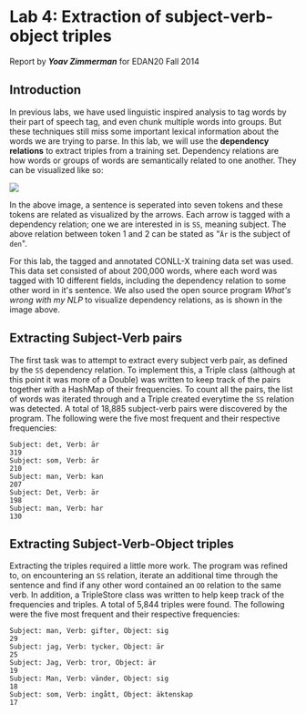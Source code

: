 Lab 4: Extraction of subject-verb-object triples 
======================
Report by ***Yoav Zimmerman*** for EDAN20 Fall 2014

Introduction
------------

In previous labs, we have used linguistic inspired analysis to tag words by their part of speech tag, and even chunk multiple words into groups. But these techniques still miss some important lexical information about the words we are trying to parse. In this lab, we will use the **dependency relations** to extract triples from a training set. Dependency relations are how words or groups of words are semantically related to one another. They can be visualized like so:

![](http://i.imgur.com/TnC7Lit.png)

In the above image, a sentence is seperated into seven tokens and these tokens are related as visualized by the arrows. Each arrow is tagged with a dependency relation; one we are interested in is `SS`, meaning subject. The above relation between token 1 and 2 can be stated as "`Är` is the subject of `den`".

For this lab, the tagged and annotated CONLL-X training data set was used. This data set consisted of about 200,000 words, where each word was tagged with 10 different fields, including the dependency relation to some other word in it's sentence. We also used the open source program _What's wrong with my NLP_ to visualize dependency relations, as is shown in the image above.

Extracting Subject-Verb pairs
-----------------------------

The first task was to attempt to extract every subject verb pair, as defined by the `SS` dependency relation. To implement this, a Triple class (although at this point it was more of a Double) was written to keep track of the pairs together with a HashMap of their frequencies. To count all the pairs, the list of words was iterated through and a Triple created everytime the `SS` relation was detected. A total of 18,885 subject-verb pairs were discovered by the program. The following were the five most frequent and their respective frequencies:

```
Subject: det, Verb: är
319
Subject: som, Verb: är
210
Subject: man, Verb: kan
207
Subject: Det, Verb: är
198
Subject: man, Verb: har
130
```

Extracting Subject-Verb-Object triples
--------------------------------------

Extracting the triples required a little more work. The program was refined to, on encountering an `SS` relation, iterate an additional time through the sentence and find if any other word contained an `OO` relation to the same verb. In addition, a TripleStore class was written to help keep track of the frequencies and triples. A total of 5,844 triples were found. The following were the five most frequent and their respective frequencies:

```
Subject: man, Verb: gifter, Object: sig
29
Subject: jag, Verb: tycker, Object: är
25
Subject: Jag, Verb: tror, Object: är
19
Subject: Man, Verb: vänder, Object: sig
18
Subject: som, Verb: ingått, Object: äktenskap
17
```
